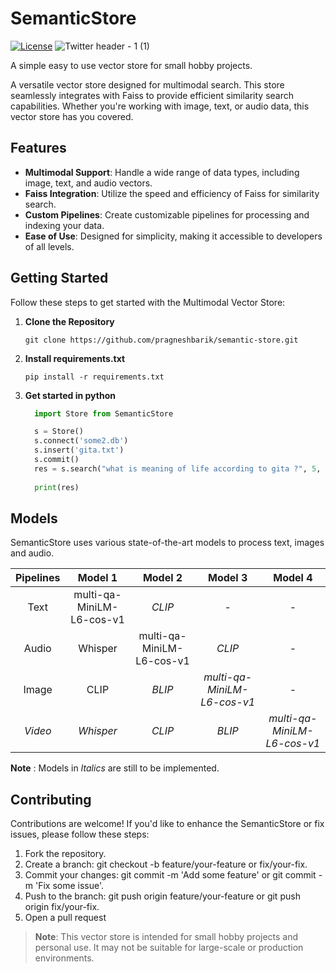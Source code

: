 # SemanticStore
[![License](https://img.shields.io/badge/license-MIT-blue.svg)](LICENSE)
![Twitter header - 1 (1)](https://github.com/pragneshbarik/semantic-store/assets/65221256/7b09abd2-aed7-409d-b52c-ced6dc74ca58)


A simple easy to use vector store for small hobby projects.

A  versatile vector store designed for multimodal search. This store seamlessly integrates with Faiss to provide efficient similarity search capabilities. Whether you're working with image, text, or audio data, this vector store has you covered.

## Features

- **Multimodal Support**: Handle a wide range of data types, including image, text, and audio vectors.
- **Faiss Integration**: Utilize the speed and efficiency of Faiss for similarity search.
- **Custom Pipelines**: Create customizable pipelines for processing and indexing your data.
- **Ease of Use**: Designed for simplicity, making it accessible to developers of all levels.

## Getting Started

Follow these steps to get started with the Multimodal Vector Store:

1. **Clone the Repository**

   ```shell
   git clone https://github.com/pragneshbarik/semantic-store.git

2. **Install requirements.txt**
   ```shell
   pip install -r requirements.txt

3. **Get started in python**

   ```python
     import Store from SemanticStore
   
     s = Store()
     s.connect('some2.db')
     s.insert('gita.txt')
     s.commit()
     res = s.search("what is meaning of life according to gita ?", 5, modals=['text', 'image'])
     
     print(res)

## Models
SemanticStore uses various state-of-the-art models to process text, images and audio.

| **Pipelines** |        **Model 1**        |        **Model 2**        |         **Model 3**         |         **Model 4**         |
|:-------------:|:-------------------------:|:-------------------------:|:---------------------------:|:---------------------------:|
| Text          | multi-qa-MiniLM-L6-cos-v1 |           _CLIP_          |              -              |              -              |
| Audio         |          Whisper          | multi-qa-MiniLM-L6-cos-v1 |            _CLIP_           |              -              |
| Image         |            CLIP           |           _BLIP_          | _multi-qa-MiniLM-L6-cos-v1_ |              -              |
| _Video_       |         _Whisper_         |           _CLIP_          |            _BLIP_           | _multi-qa-MiniLM-L6-cos-v1_ |

**Note** : Models in _Italics_ are still to be implemented.

## Contributing
Contributions are welcome! If you'd like to enhance the SemanticStore or fix issues, please follow these steps:

1. Fork the repository.
2. Create a branch: git checkout -b feature/your-feature or fix/your-fix.
3. Commit your changes: git commit -m 'Add some feature' or git commit -m 'Fix some issue'.
4. Push to the branch: git push origin feature/your-feature or git push origin fix/your-fix.
5. Open a pull request


> **Note**: This vector store is intended for small hobby projects and personal use. It may not be suitable for large-scale or production environments.


